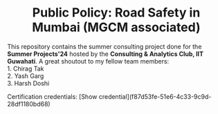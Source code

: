 <div>
  <center>
    <h1>
      Public Policy: Road Safety in Mumbai (MGCM associated)
    </h1>
  </center>
    <p>
      This repository contains the summer consulting project done for the <strong>Summer Projects'24</strong> hosted by the <strong>Consulting & Analytics Club, IIT Guwahati</strong>. A great shoutout to my fellow team members:<br>
      1. Chirag Tak <br>
      2. Yash Garg <br>
      3. Harsh Doshi<br>
    </p>
</div>

<div>
  Certification credentials: [Show credential](f87d53fe-51e6-4c33-9c9d-28df1180bd68)
</div>
